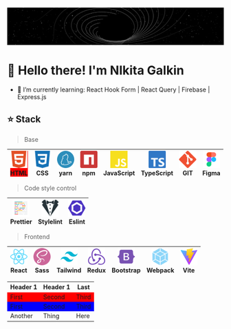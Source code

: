 ![Gif](https://github.com/Afpia/Afpia/blob/main/space.gif)


# 👋 Hello there! I'm NIkita Galkin
- 🌱 I’m currently learning: React Hook Form | React Query | Firebase | Express.js

## ⭐ Stack 
> Base


| <div style="background: red;"><img src="./html5-color.svg" width="40px" height="40px"><br><span>HTML</span></div> | <img src="./css3-color.svg" width="40px" height="40px"><br><span>CSS</span> | <img src="./yarn-color.svg" width="40px" height="40px"><br><span>yarn</span> | <img src="./npm-color.svg" width="40px" height="40px"><br><span>npm</span> | <img src="./javascript-color.svg" width="40px" height="40px"><br><span>JavaScript</span> | <img src="./typescript-color.svg" width="40px" height="40px"><br><span>TypeScript</span> | <img src="./git-color.svg" width="40px" height="40px"><br><span>GIT</span> | <img src="./figma.svg" width="40px" height="40px"><br><span>Figma</span> |
| --- | --- | --- | --- | --- | --- | --- | --- | 


> Сode style control

| <img src="./prettier-color.svg" width="40px" height="40px"><br><span>Prettier</span> | <img src="./stylelint-color.svg" width="40px" height="40px"><br><span>Stylelint</span> | <img src="./eslint-color.svg" width="40px" height="40px"><br><span>Eslint</span> |
| --- | --- | --- |

> Frontend

| <img src="./react-color.svg" width="40px" height="40px"><br><span>React</span> | <img src="./sass-color.svg" width="40px" height="40px"><br><span>Sass</span> | <img src="./tailwindcss-color.svg" width="40px" height="40px"><br><span>Tailwind</span> | <img src="./redux-color.svg" width="40px" height="40px"><br><span>Redux</span> | <img src="./bootstrap-color.svg" width="40px" height="40px"><br><span>Bootstrap</span> | <img src="./webpack-color.svg" width="40px" height="40px"><br><span>Webpack</span> | <img src="./vite-color.svg" width="40px" height="40px"><br><span>Vite</span> |
| --- | --- | --- | --- | --- | --- | --- |

<table>
  <tr>
    <th>Header 1</th>
    <th>Header 1</th>
    <th>Last</th>
  </tr>
<tr style="background-color:red">
    <td>First</td>
    <td>Second</td>
    <td>Third</td>
  </tr>
  <tr style="background-color:blue">
    <td>First</td>
    <td>Second</td>
    <td>Third</td>
  </tr>
  <tr style={background-color:green}>
    <td>Another</td>
    <td>Thing</td>
    <td>Here</td>
  </tr>
</table>
